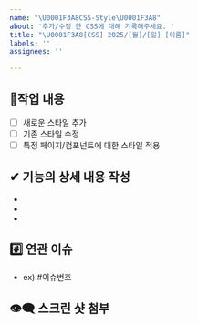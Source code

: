 ```yaml
---
name: "\U0001F3A8CSS-Style\U0001F3A8"
about: '추가/수정 한 CSS에 대해 기록해주세요. '
title: "\U0001F3A8[CSS] 2025/[월]/[일] [이름]"
labels: ''
assignees: ''

---
```


##  🎨작업 내용
- [ ] 새로운 스타일 추가
- [ ] 기존 스타일 수정
- [ ] 특정 페이지/컴포넌트에 대한 스타일 적용

## ✔ 기능의 상세 내용 작성
-  
-  
-  

## #️⃣ 연관 이슈 
- ex) #이슈번호 

## 👁‍🗨 스크린 샷 첨부

